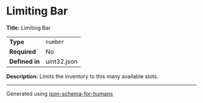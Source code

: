 # Limiting Bar

**Title:** Limiting Bar

|                |             |
| -------------- | ----------- |
| **Type**       | `number`    |
| **Required**   | No          |
| **Defined in** | uint32.json |

**Description:** Limits the inventory to this many available slots.

----------------------------------------------------------------------------------------------------------------------------
Generated using [json-schema-for-humans](https://github.com/coveooss/json-schema-for-humans)

